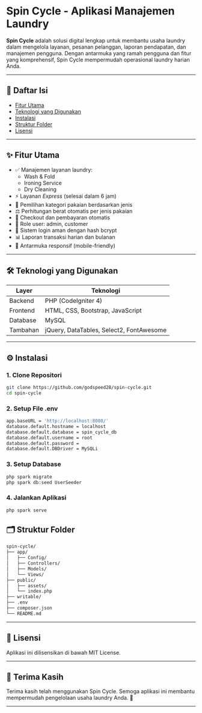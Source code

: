 # Spin Cycle - Aplikasi Manajemen Laundry

**Spin Cycle** adalah solusi digital lengkap untuk membantu usaha laundry dalam mengelola layanan, pesanan pelanggan, laporan pendapatan, dan manajemen pengguna. Dengan antarmuka yang ramah pengguna dan fitur yang komprehensif, Spin Cycle mempermudah operasional laundry harian Anda.

---

## 📌 Daftar Isi

- [Fitur Utama](#fitur-utama)
- [Teknologi yang Digunakan](#teknologi-yang-digunakan)
- [Instalasi](#instalasi)
- [Struktur Folder](#struktur-folder)
- [Lisensi](#lisensi)

---

## ✨ Fitur Utama

- ✅ Manajemen layanan laundry:
  - Wash & Fold
  - Ironing Service
  - Dry Cleaning
- ⚡ Layanan _Express_ (selesai dalam 6 jam)
- 🧺 Pemilihan kategori pakaian berdasarkan jenis
- ⚖️ Perhitungan berat otomatis per jenis pakaian
- 🧾 Checkout dan pembayaran otomatis
- 👥 Role user: admin, customer
- 🔐 Sistem login aman dengan hash bcrypt
- 📊 Laporan transaksi harian dan bulanan
- 📱 Antarmuka responsif (mobile-friendly)

---

## 🛠 Teknologi yang Digunakan

| Layer    | Teknologi                                |
| -------- | ---------------------------------------- |
| Backend  | PHP (CodeIgniter 4)                      |
| Frontend | HTML, CSS, Bootstrap, JavaScript         |
| Database | MySQL                                    |
| Tambahan | jQuery, DataTables, Select2, FontAwesome |

---

## ⚙️ Instalasi

### 1. Clone Repositori

```bash
git clone https://github.com/godspeed28/spin-cycle.git
cd spin-cycle
```

### 2. Setup File .env

```bash
app.baseURL = 'http://localhost:8080/'
database.default.hostname = localhost
database.default.database = spin_cycle_db
database.default.username = root
database.default.password =
database.default.DBDriver = MySQLi
```

### 3. Setup Database

```bash
php spark migrate
php spark db:seed UserSeeder
```

### 4. Jalankan Aplikasi

```bash
php spark serve
```

## 🗂 Struktur Folder

```bash
spin-cycle/
├── app/
│   ├── Config/
│   ├── Controllers/
│   ├── Models/
│   └── Views/
├── public/
│   ├── assets/
│   └── index.php
├── writable/
├── .env
├── composer.json
└── README.md
```

---

## 📄 Lisensi

Aplikasi ini dilisensikan di bawah MIT License.

---

## 🙌 Terima Kasih

Terima kasih telah menggunakan Spin Cycle. Semoga aplikasi ini membantu mempermudah pengelolaan usaha laundry Anda. 💙

---
